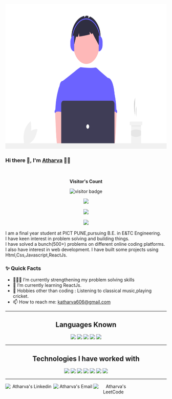 <p align="center">
  <img src="https://github.com/Atharva-Kulkarni606/Atharva-Kulkarni606/blob/main/code.png" width="750" height="450">
</p>

### Hi there 👋, I'm [Atharva](https://github.com/Atharva-Kulkarni606) 👨‍💻

<br/>


<p align="center"><b>Visitor's Count</b></p>
<p align="center"><img src="https://profile-counter.glitch.me/Atharva-Kulkarni606/count.svg" alt="visitor badge"/></p>
<p align="center"><img src="https://github-readme-stats.vercel.app/api/top-langs/?username=Atharva-Kulkarni606&layout=compact&hide=TSQL&theme=chartreuse-dark"></p>
<p align="center" ><img src="https://github-readme-stats.vercel.app/api?username=Atharva-Kulkarni606&count_private=true&show_icons=true&&theme=chartreuse-dark&include_all_commits=true" width="400"></p> 
<p align="center" ><img src="https://github-readme-streak-stats.herokuapp.com?user=Atharva-Kulkarni606&theme=chartreuse-dark"></p>

<p>
I am a final year student at PICT PUNE,pursuing  B.E. in E&TC Engineering.
<br/>
I have keen interest in problem solving and building things.
<br/>  
I have solved a bunch(500+) problems on different online coding platforms.
<br/>
  I also have interest in web development. I have built some projects using Html,Css,Javascript,ReactJs.
</p>

  
### ✨ Quick Facts

- 👨🏽‍💻 I’m currently strengthening my problem solving skills
- 🌱 I’m currently learning ReactJs.
- 🎿 Hobbies other than coding : Listening to classical music,playing cricket.
- 📫 How to reach me: katharva606@gmail.com

<hr>
 <h2 align="center">Languages Known</h2>
 <div align="center">
    <img src="https://img.shields.io/badge/C-00599C?style=for-the-badge&logo=c&logoColor=white"/>
    <img src="https://img.shields.io/badge/C%2B%2B-00599C?style=for-the-badge&logo=c%2B%2B&logoColor=white"/>
    <img src="https://img.shields.io/badge/HTML5-E34F26?style=for-the-badge&logo=html5&logoColor=white"/>
    <img src="https://img.shields.io/badge/CSS3-1572B6?style=for-the-badge&logo=css3&logoColor=white"/>
    <img src="https://img.shields.io/badge/JavaScript-323330?style=for-the-badge&logo=javascript&logoColor=F7DF1E"/>
  </div>
 </h2>
 <hr>
 <h2 align="center">Technologies I have worked with</h2>
<div align="center">
    <img src="https://img.shields.io/badge/react%20-%2320232a.svg?&style=for-the-badge&logo=react&logoColor=%2361DAFB" />
    <img src="https://img.shields.io/badge/Firebase-ffca28?style=for-the-badge&logo=firebase&logoColor=white"/>
    <img src="https://img.shields.io/badge/Postman-FF6C37?style=for-the-badge&logo=Postman&logoColor=white"/>
    <img src="https://img.shields.io/badge/Material--UI-0081CB?style=for-the-badge&logo=material-ui&logoColor=white"/>  
    <img src="https://img.shields.io/badge/Bootstrap-563D7C?style=for-the-badge&logo=bootstrap&logoColor=white"/>
    <img src="https://img.shields.io/badge/Git-F05032?style=for-the-badge&logo=git&logoColor=white"/>
    <img src="https://img.shields.io/badge/MySQL-00000F?style=for-the-badge&logo=mysql&logoColor=white"/>
</div>
<hr>
<div align = "center">
<a href="https://www.linkedin.com/in/atharva-kulkarni-a2387b1ab/">
  <img align="left" alt="Atharva's Linkedin" width="150px" src="https://img.shields.io/badge/LinkedIn-0077B5?style=for-the-badge&logo=linkedin&logoColor=white" />
</a>


<a href="mailto:katharva606@gmail.com">
  <img align="left" alt="Atharva's Email" width="125px" src="https://img.shields.io/badge/Gmail-D14836?style=for-the-badge&logo=gmail&logoColor=white" />
</a>

<a  href= "https://leetcode.com/superstar_2000/">
  <img align="left" alt="Atharva's LeetCode" width="125px" src="https://img.shields.io/badge/-LeetCode-FFA116?style=for-the-badge&logo=LeetCode&logoColor=black" />
</a>

 </div>

